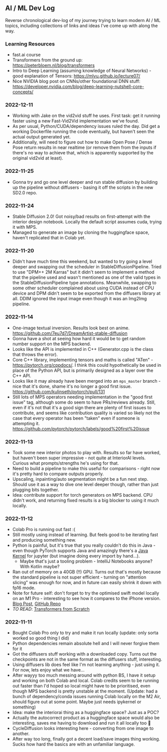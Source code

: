## AI / ML Dev Log

Reverse chronological dev-log of my journey trying to learn modern AI / ML topics, including collections of links and ideas I've come up with along the way.

### Learning Resources

* fast.ai course
* Transformers from the ground up: https://peterbloem.nl/blog/transformers
* Intro to Deep Learning (assuming knowledge of Neural Networks) - good explanation of Tensors: https://mlvu.github.io/lecture07/
* Nice NVIDIA blog post on CNNs/other foundational DNN stuff: https://developer.nvidia.com/blog/deep-learning-nutshell-core-concepts/

### 2022-12-11

* Working with Jake on the vid2vid stuff he uses. First task: get it running faster using a new Fast-Vid2Vid implementation we've found.
* As per usual, Python/CUDA/dependency issues ruled the day. Did get a working Dockerfile running the code eventually, but haven't seen the actual output generated yet.
* Additionally, will need to figure out how to make Open Pose / Dense Pose return results in near realtime (or remove them from the inputs if there's no way to achieve that, which is apparently supported by the original vid2vid at least).

### 2022-11-25

* Gonna try and go one level deeper and run stable diffusion by building up the pipeline without diffusers - basing it off the scripts in the new SD2.0 repo.

### 2022-11-24

* Stable Diffusion 2.0! Got noisy/bad results on first-attempt with the interior design notebook. Locally the default script assumes cuda, trying it with MPS.
* Managed to generate an image by cloning the huggingface space, haven't replicated that in Colab yet.

### 2022-11-20

* Didn't have much time this weekend, but wanted to try going a level deeper and swapping out the scheduler in StableDiffusionPipeline. Tried to use "DPM++ 2M Karras" but it didn't seem to implement a method that the pipeline used and wasn't mentioned as one of the valid types in the StableDiffusionPipeline type annotations. Meanwhile, swapping to some other scheduler complained about using CUDA instead of CPU device and DPM didn't seem to be exported from the diffusers library at all. DDIM ignored the input image even though it was an Img2Img pipeline.


### 2022-11-14

* One-image textual inversion. Results look best on anime. https://github.com/7eu7d7/DreamArtist-stable-diffusion
* Gonna have a shot at seeing how hard it would be to get random number support on the MPS backend.
* Looks like the API is implemented in C++ (Generator.cpp is the class that throws the error).
* Core C++ library, implementing tensors and maths is called "ATen" - https://pytorch.org/cppdocs/. I think this could hypothetically be used in place of the Python API, but is primarily designed as a layer over the C++ API.
* Looks like it may already have been merged into an `mps_master` branch - nice that it's done, shame it's no longer a good first issue. https://github.com/kulinseth/pytorch/pull/131
* Still lots of MPS operators needing implementation in the "good first issue" tag, although some do seem to have PRs/reviews already. Still, even if it's not that it's a good sign there are plenty of first issues to contribute, and seems like contribution quality is varied so likely not the case that every operator has been "taken" even if someone is attempting it. https://github.com/pytorch/pytorch/labels/good%20first%20issue


### 2022-11-13

* Took some new interior photos to play with. Results so far have worked, but haven't been super impressive - not quite at InteriorAI levels. Curious what prompts/strengths he's using for that.
* Need to build a pipeline to make this useful for comparisons - right now it's pretty hard to compare outputs properly.
* Upscaling, inpainting/auto segmentation might be a fun next step. Should use it as a way to dive one level deeper though, rather than just plugging bits together.
* Idea: contribute support for torch generators on MPS backend. CPU didn't work, and returning fixed results is a big blocker to using it much locally.

### 2022-11-12

* Colab Pro is running out fast :(
* Still mostly using instead of learning. But feels good to be iterating fast and producing something new.
* Python is painful, but it's true that you really couldn't do this in Java - even though PyTorch supports Java and amazingly there's a [Java Kernel](https://github.com/frankfliu/IJava) for jupyter (but imagine doing every import by hand...).
	* Maybe that's just a tooling problem - IntelliJ Notebooks anyone? With Kotlin maybe?
* Ran out of memory on a 40GB (!!) GPU. Turns out that's mostly because the standard pipeline is not super efficient - turning on "attention slicing" was enough for now, and in future can easily shrink it down with fp16 mode.
* Note for future self: don't forget to try the optimised swift model locally on an M1 Pro - interesting to see how it compares to the iPhone version. [Blog Post](https://liuliu.me/eyes/stretch-iphone-to-its-limit-a-2gib-model-that-can-draw-everything-in-your-pocket/), [GitHub Repo](https://github.com/liuliu/swift-diffusion)
* *TO READ*: [Transformers from Scratch](https://peterbloem.nl/blog/transformers)

### 2022-11-11

* Bought Colab Pro only to try and make it run locally (update: only sorta worked so good thing I did)
* Python dependencies remain absolute hell and I will never forgive them for it
* Got the diffusers stuff working with a downloaded copy. Turns out the checkpoints are not in the same format as the diffusers stuff, interesting.
* Using diffusers lib does feel like I'm not learning anything - just using it. For now, lets enjoy what we have...
* After wayyy too much messing around with python BS, I have it setup and working on both Colab and local. Colab credits seem to be running out faster than I'd hoped so local might have to be prioritised, even though MPS backend is pretty unstable at the moment. (Update: had a bunch of dependency/conda issues running Colab locally on the M2 Air, should figure out at some point. Maybe just needs ipykernel or something)
* Idea: make the interiorai thing as a huggingface space? Just as a POC?
* Actually the autocorrect product as a huggingface space would also be interesting, saves me having to download and run it all locally too 🤔
* CycleDiffusion looks interesting here - converting from one image to another.
* After way too long, finally got a decent load/save images thing working. Sucks how hard the basics are with an unfamiliar language.

